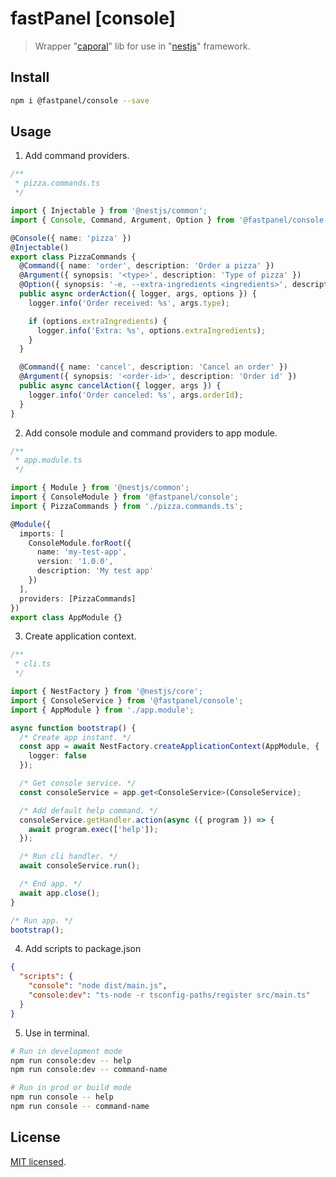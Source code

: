 # fastPanel [console]

> Wrapper "[caporal](https://caporal.io/)" lib for use in "[nestjs](https://nestjs.com/)" framework.

## Install

```bash
npm i @fastpanel/console --save
```

## Usage

1. Add command providers.

```typescript
/**
 * pizza.commands.ts
 */

import { Injectable } from '@nestjs/common';
import { Console, Command, Argument, Option } from '@fastpanel/console';

@Console({ name: 'pizza' })
@Injectable()
export class PizzaCommands {
  @Command({ name: 'order', description: 'Order a pizza' })
  @Argument({ synopsis: '<type>', description: 'Type of pizza' })
  @Option({ synopsis: '-e, --extra-ingredients <ingredients>', description: 'Extra ingredients' })
  public async orderAction({ logger, args, options }) {
    logger.info('Order received: %s', args.type);

    if (options.extraIngredients) {
      logger.info('Extra: %s', options.extraIngredients);
    }
  }

  @Command({ name: 'cancel', description: 'Cancel an order' })
  @Argument({ synopsis: '<order-id>', description: 'Order id' })
  public async cancelAction({ logger, args }) {
    logger.info('Order canceled: %s', args.orderId);
  }
}
```

2. Add console module and command providers to app module.

```typescript
/**
 * app.module.ts
 */

import { Module } from '@nestjs/common';
import { ConsoleModule } from '@fastpanel/console';
import { PizzaCommands } from './pizza.commands.ts';

@Module({
  imports: [
    ConsoleModule.forRoot({
      name: 'my-test-app',
      version: '1.0.0',
      description: 'My test app'
    })
  ],
  providers: [PizzaCommands]
})
export class AppModule {}
```

3. Create application context.

```typescript
/**
 * cli.ts
 */

import { NestFactory } from '@nestjs/core';
import { ConsoleService } from '@fastpanel/console';
import { AppModule } from './app.module';

async function bootstrap() {
  /* Create app instant. */
  const app = await NestFactory.createApplicationContext(AppModule, {
    logger: false
  });

  /* Get console service. */
  const consoleService = app.get<ConsoleService>(ConsoleService);

  /* Add default help command. */
  consoleService.getHandler.action(async ({ program }) => {
    await program.exec(['help']);
  });

  /* Run cli handler. */
  await consoleService.run();

  /* End app. */
  await app.close();
}

/* Run app. */
bootstrap();
```

4. Add scripts to package.json

```json
{
  "scripts": {
    "console": "node dist/main.js",
    "console:dev": "ts-node -r tsconfig-paths/register src/main.ts"
  }
}
```

5. Use in terminal.

```bash
# Run in development mode
npm run console:dev -- help
npm run console:dev -- command-name

# Run in prod or build mode
npm run console -- help
npm run console -- command-name
```

## License

[MIT licensed](LICENSE).
